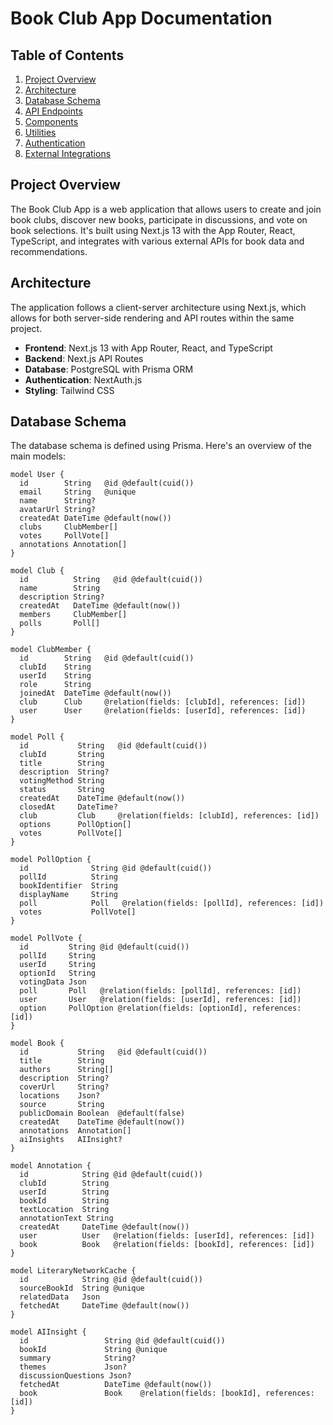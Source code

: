 # Book Club App Documentation

## Table of Contents

1. [Project Overview](#project-overview)
2. [Architecture](#architecture)
3. [Database Schema](#database-schema)
4. [API Endpoints](#api-endpoints)
5. [Components](#components)
6. [Utilities](#utilities)
7. [Authentication](#authentication)
8. [External Integrations](#external-integrations)

## Project Overview

The Book Club App is a web application that allows users to create and join book clubs, discover new books, participate in discussions, and vote on book selections. It's built using Next.js 13 with the App Router, React, TypeScript, and integrates with various external APIs for book data and recommendations.

## Architecture

The application follows a client-server architecture using Next.js, which allows for both server-side rendering and API routes within the same project.

- **Frontend**: Next.js 13 with App Router, React, and TypeScript
- **Backend**: Next.js API Routes
- **Database**: PostgreSQL with Prisma ORM
- **Authentication**: NextAuth.js
- **Styling**: Tailwind CSS

## Database Schema

The database schema is defined using Prisma. Here's an overview of the main models:

```prisma
model User {
  id        String   @id @default(cuid())
  email     String   @unique
  name      String?
  avatarUrl String?
  createdAt DateTime @default(now())
  clubs     ClubMember[]
  votes     PollVote[]
  annotations Annotation[]
}

model Club {
  id          String   @id @default(cuid())
  name        String
  description String?
  createdAt   DateTime @default(now())
  members     ClubMember[]
  polls       Poll[]
}

model ClubMember {
  id        String   @id @default(cuid())
  clubId    String
  userId    String
  role      String
  joinedAt  DateTime @default(now())
  club      Club     @relation(fields: [clubId], references: [id])
  user      User     @relation(fields: [userId], references: [id])
}

model Poll {
  id           String   @id @default(cuid())
  clubId       String
  title        String
  description  String?
  votingMethod String
  status       String
  createdAt    DateTime @default(now())
  closedAt     DateTime?
  club         Club     @relation(fields: [clubId], references: [id])
  options      PollOption[]
  votes        PollVote[]
}

model PollOption {
  id              String @id @default(cuid())
  pollId          String
  bookIdentifier  String
  displayName     String
  poll            Poll   @relation(fields: [pollId], references: [id])
  votes           PollVote[]
}

model PollVote {
  id         String @id @default(cuid())
  pollId     String
  userId     String
  optionId   String
  votingData Json
  poll       Poll   @relation(fields: [pollId], references: [id])
  user       User   @relation(fields: [userId], references: [id])
  option     PollOption @relation(fields: [optionId], references: [id])
}

model Book {
  id           String   @id @default(cuid())
  title        String
  authors      String[]
  description  String?
  coverUrl     String?
  locations    Json?
  source       String
  publicDomain Boolean  @default(false)
  createdAt    DateTime @default(now())
  annotations  Annotation[]
  aiInsights   AIInsight?
}

model Annotation {
  id            String @id @default(cuid())
  clubId        String
  userId        String
  bookId        String
  textLocation  String
  annotationText String
  createdAt     DateTime @default(now())
  user          User   @relation(fields: [userId], references: [id])
  book          Book   @relation(fields: [bookId], references: [id])
}

model LiteraryNetworkCache {
  id            String @id @default(cuid())
  sourceBookId  String @unique
  relatedData   Json
  fetchedAt     DateTime @default(now())
}

model AIInsight {
  id                 String @id @default(cuid())
  bookId             String @unique
  summary            String?
  themes             Json?
  discussionQuestions Json?
  fetchedAt          DateTime @default(now())
  book               Book    @relation(fields: [bookId], references: [id])
}
```
